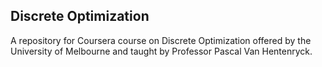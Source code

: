 ## Discrete Optimization

A repository for Coursera course on Discrete Optimization offered by the University of Melbourne and taught by Professor Pascal Van Hentenryck.